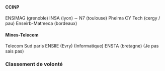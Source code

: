 #### CCINP
ENSIMAG (grenoble) 
INSA (lyon) $\sim$ N7 (toulouse)
Phelma
CY Tech (cergy / pau)
Enseirb-Matmeca (bordeaux)

#### Mines-Telecom
Telecom Sud paris 
ENSIIE (Evry) (Informatique)
ENSTA (bretagne) (Je pas sais pas)

### Classement de volonté

